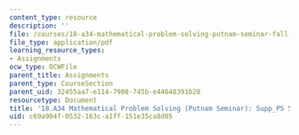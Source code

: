 ```yaml
---
content_type: resource
description: ''
file: /courses/18-a34-mathematical-problem-solving-putnam-seminar-fall-2018/c69a904f0532163ca1ff151e35ca8d05_MIT18_A34F18Supp5.pdf
file_type: application/pdf
learning_resource_types:
- Assignments
ocw_type: OCWFile
parent_title: Assignments
parent_type: CourseSection
parent_uid: 32455aa7-e114-7908-745b-e44648391b28
resourcetype: Document
title: '18.A34 Mathematical Problem Solving (Putnam Seminar): Supp_PS 5'
uid: c69a904f-0532-163c-a1ff-151e35ca8d05
---
```

